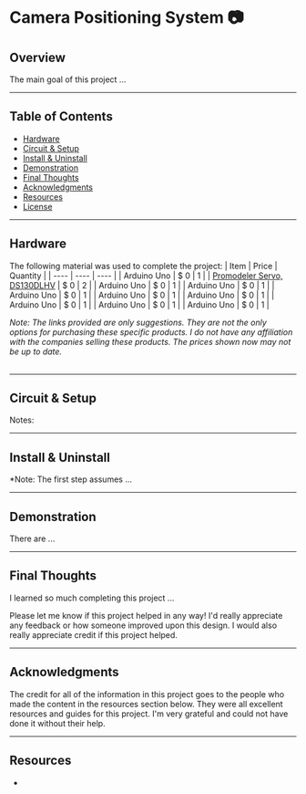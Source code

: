 # Camera Positioning System :camera:

## Overview
The main goal of this project ... 


___
## Table of Contents
- [Hardware](#hardware)
- [Circuit & Setup](#circuit--setup)
- [Install & Uninstall](#install--uninstall)
- [Demonstration](#demonstration)
- [Final Thoughts](#final-thoughts)
- [Acknowledgments](#acknowledgments)
- [Resources](#resources)
- [License](#license)


___
## Hardware
The following material was used to complete the project:
| Item | Price | Quantity |
| ---- | ----  | ---- |
| Arduino Uno | $ 0 | 1 |
| [Promodeler Servo, DS130DLHV](https://www.promodeler.com/DS130DLHV) | $ 0 | 2 | 
| Arduino Uno | $ 0 | 1 |
| Arduino Uno | $ 0 | 1 |
| Arduino Uno | $ 0 | 1 |
| Arduino Uno | $ 0 | 1 |
| Arduino Uno | $ 0 | 1 |
| Arduino Uno | $ 0 | 1 |
| Arduino Uno | $ 0 | 1 |
| Arduino Uno | $ 0 | 1 |

*Note: The links provided are only suggestions. They are not the only options for purchasing these specific products. I do not have any affiliation with the companies selling these products. The prices shown now may not be up to date.* <br><br>


___
## Circuit & Setup
Notes: 


___
## Install & Uninstall
*Note: The first step assumes ...


___
## Demonstration
There are ...


___
## Final Thoughts
I learned so much completing this project ...

Please let me know if this project helped in any way! I'd really appreciate any feedback or how someone improved upon this design. I would also really appreciate credit if this project helped.  


___
## Acknowledgments
The credit for all of the information in this project goes to the people who made the content in the resources section below. They were all excellent resources and guides for this project. I'm very grateful and could not have done it without their help.


___
## Resources
- 
